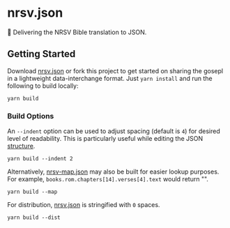# nrsv.json

📖 Delivering the NRSV Bible translation to JSON.

## Getting Started

Download [nrsv.json](dist/nrsv.json) or fork this project to get started on sharing the gosepl in a lightweight data-interchange format. Just `yarn install` and run the following to build locally:

```
yarn build
```

### Build Options

An `--indent` option can be used to adjust spacing (default is `4`) for desired level of readability. This is particularly useful while editing the JSON [structure](src/lib/structure.js).

```
yarn build --indent 2
```

Alternatively, [nrsv-map.json](dist/nrsv-map.json) may also be built for easier lookup purposes. For example, `books.rom.chapters[14].verses[4].text` would return "".

```
yarn build --map
```

For distribution, [nrsv.json](nrsv.json) is stringified with `0` spaces.

```
yarn build --dist
```
